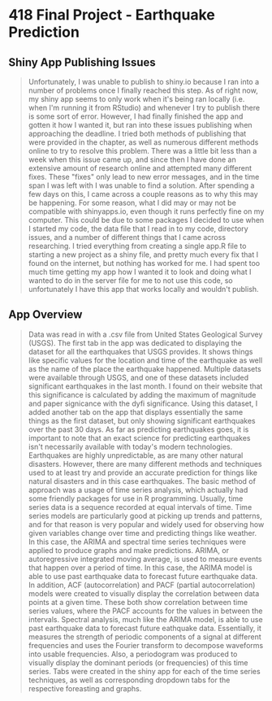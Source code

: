 # 418 Final Project - Earthquake Prediction
## Shiny App Publishing Issues

>Unfortunately, I was unable to publish to shiny.io because I ran into a number of problems once I finally reached this step.  As of right now, my shiny app seems to only work when it's being ran locally (i.e. when I'm running it from RStudio) and whenever I try to publish there is some sort of error.  However, I had finally finished the app and gotten it how I wanted it, but ran into these issues publishing when approaching the deadline.  I tried both methods of publishing that were provided in the chapter, as well as numerous different methods online to try to resolve this problem.  There was a little bit less than a week when this issue came up, and since then I have done an extensive amount of research online and attempted many different fixes.  These "fixes" only lead to new error messages, and in the time span I was left with I was unable to find a solution.  After spending a few days on this, I came across a couple reasons as to why this may be happening.  For some reason, what I did may or may not be compatible with shinyapps.io, even though it runs perfectly fine on my computer.  This could be due to some packages I decided to use when I started my code, the data file that I read in to my code, directory issues, and a number of different things that I came across researching.  I tried everything from creating a single app.R file to starting a new project as a shiny file, and pretty much every fix that I found on the internet, but nothing has worked for me.  I had spent too much time getting my app how I wanted it to look and doing what I wanted to do in the server file for me to not use this code, so unfortunately I have this app that works locally and wouldn't publish. 

## App Overview

>Data was read in with a .csv file from United States Geological Survey (USGS).  The first tab in the app was dedicated to displaying the dataset for all the earthquakes that USGS provides.  It shows things like specific values for the location and time of the earthquake as well as the name of the place the earthquake happened.  Multiple datasets were available through USGS, and one of these datasets included significant earthquakes in the last month.  I found on their website that this significance is calculated by adding the maximum of magnitude and paper signicance with the dyfi significance.  Using this dataset, I added another tab on the app that displays essentially the same things as the first dataset, but only showing significant earthquakes over the past 30 days.  As far as predicting earthquakes goes, it is important to note that an exact science for predicting earthquakes isn't necessarily available with today's modern technologies.  Earthquakes are highly unpredictable, as are many other natural disasters.  However, there are many different methods and techniques used to at least try and provide an accurate prediction for things like natural disasters and in this case earthquakes.  The basic method of approach was a usage of time series analysis, which actually had some friendly packages for use in R programming.  Usually, time series data is a sequence recorded at equal intervals of time.  Time series models are particularly good at picking up trends and patterns, and for that reason is very popular and widely used for observing how given variables change over time and predicting things like weather. In this case, the ARIMA and spectral time series techniques were applied to produce graphs and make predictions.  ARIMA, or autoregressive integrated moving average, is used to measure events that happen over a period of time.  In this case, the ARIMA model is able to use past earthquake data to forecast future earthquake data.  In addition, ACF (autocorrelation) and PACF (partial autocorrelation) models were created to visually display the correlation between data points at a given time.  These both show correlation between time series values, where the PACF accounts for the values in between the intervals.  Spectral analysis, much like the ARIMA model, is able to use past earthquake data to forecast future eathquake data.  Essentially, it measures the strength of periodic components of a signal at different frequencies and uses the Fourier transform to decompose waveforms into usable frequencies.  Also, a periodogram was produced to visually display the dominant periods (or frequencies) of this time series.  Tabs were created in the shiny app for each of the time series techniques, as well as corresponding dropdown tabs for the respective foreasting and graphs.
